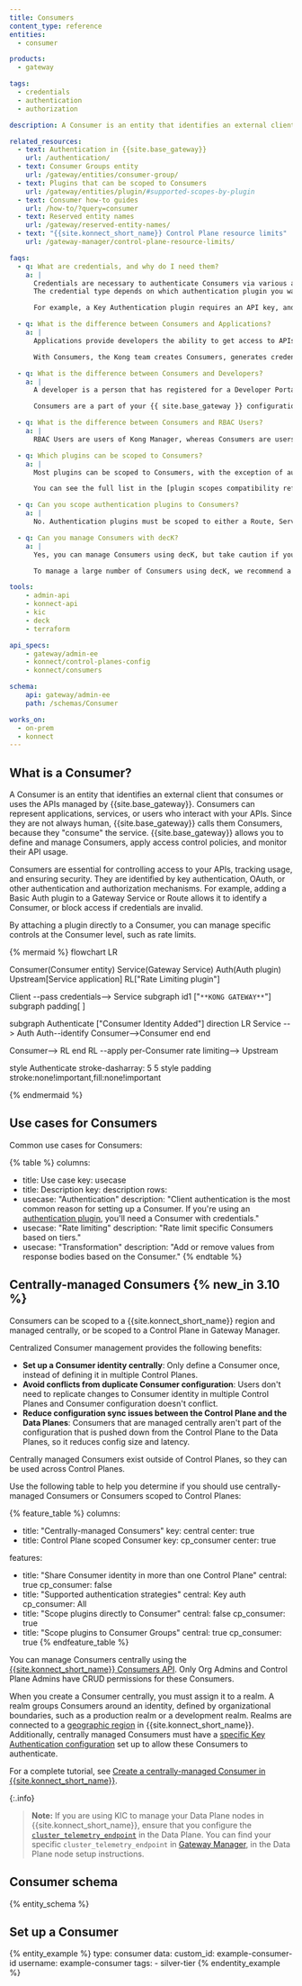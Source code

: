 ```yaml
---
title: Consumers
content_type: reference
entities:
  - consumer

products:
  - gateway

tags:
  - credentials
  - authentication
  - authorization

description: A Consumer is an entity that identifies an external client that consumes or uses the APIs managed by {{site.base_gateway}}.

related_resources:
  - text: Authentication in {{site.base_gateway}}
    url: /authentication/
  - text: Consumer Groups entity
    url: /gateway/entities/consumer-group/
  - text: Plugins that can be scoped to Consumers
    url: /gateway/entities/plugin/#supported-scopes-by-plugin
  - text: Consumer how-to guides
    url: /how-to/?query=consumer
  - text: Reserved entity names
    url: /gateway/reserved-entity-names/
  - text: "{{site.konnect_short_name}} Control Plane resource limits"
    url: /gateway-manager/control-plane-resource-limits/

faqs:
  - q: What are credentials, and why do I need them?
    a: |
      Credentials are necessary to authenticate Consumers via various authentication mechanisms.
      The credential type depends on which authentication plugin you want to use.

      For example, a Key Authentication plugin requires an API key, and a Basic Authentication plugin requires a username and password pair.

  - q: What is the difference between Consumers and Applications?
    a: |
      Applications provide developers the ability to get access to APIs managed by {{site.base_gateway}} or {{site.konnect_short_name}} with no interaction from the Kong admin team to generate the required credentials. Applications are managed using the Developer Portal.

      With Consumers, the Kong team creates Consumers, generates credentials, and shares them with the developers that need access to the APIs.

  - q: What is the difference between Consumers and Developers?
    a: |
      A developer is a person that has registered for a Developer Portal. They can create applications and manage credentials themselves.

      Consumers are a part of your {{ site.base_gateway }} configuration and are managed by your administrators.

  - q: What is the difference between Consumers and RBAC Users?
    a: |
      RBAC Users are users of Kong Manager, whereas Consumers are users of the services proxied by the Gateway itself.

  - q: Which plugins can be scoped to Consumers?
    a: |
      Most plugins can be scoped to Consumers, with the exception of authentication plugins and plugins that control routing.

      You can see the full list in the [plugin scopes compatibility reference](/gateway/entities/plugin/#supported-scopes-by-plugin).

  - q: Can you scope authentication plugins to Consumers?
    a: |
      No. Authentication plugins must be scoped to either a Route, Service, or globally.

  - q: Can you manage Consumers with decK?
    a: |
      Yes, you can manage Consumers using decK, but take caution if you have a large number of Consumers as the sync time will be high.

      To manage a large number of Consumers using decK, we recommend a federated configuration management approach where Consumers are placed in to Consumer Groups and managed separately from the rest of your configuration.

tools:
    - admin-api
    - konnect-api
    - kic
    - deck
    - terraform

api_specs:
    - gateway/admin-ee
    - konnect/control-planes-config
    - konnect/consumers

schema:
    api: gateway/admin-ee
    path: /schemas/Consumer

works_on:
  - on-prem
  - konnect
---
```


## What is a Consumer?

A Consumer is an entity that identifies an external client that consumes or uses the APIs managed by {{site.base_gateway}}.
Consumers can represent applications, services, or users who interact with your APIs.
Since they are not always human, {{site.base_gateway}} calls them Consumers, because they "consume" the service.
{{site.base_gateway}} allows you to define and manage Consumers, apply access control policies, and monitor their API usage.

Consumers are essential for controlling access to your APIs, tracking usage, and ensuring security.
They are identified by key authentication, OAuth, or other authentication and authorization mechanisms.
For example, adding a Basic Auth plugin to a Gateway Service or Route allows it to identify a Consumer, or block access if credentials are invalid.

By attaching a plugin directly to a Consumer, you can manage specific controls at the Consumer level, such as rate limits.

<!--vale off -->

{% mermaid %}
flowchart LR

Consumer(Consumer 
entity)
Service(Gateway 
Service)
Auth(Auth
plugin)
Upstream[Service 
application]
RL["Rate Limiting 
plugin"]

Client --pass
credentials--> Service
subgraph id1 ["`**KONG GATEWAY**`"]
    subgraph padding[ ]

subgraph Authenticate ["Consumer Identity Added"]
    direction LR
    Service --> Auth
    Auth--identify 
    Consumer-->Consumer
    end
end

Consumer--> RL
end
RL --apply 
per-Consumer
rate limiting--> Upstream

style Authenticate stroke-dasharray: 5 5
style padding stroke:none!important,fill:none!important

{% endmermaid %}

<!--vale on -->

## Use cases for Consumers

Common use cases for Consumers:

<!--vale off-->
{% table %}
columns:
  - title: Use case
    key: usecase
  - title: Description
    key: description
rows:
  - usecase: "Authentication"
    description: "Client authentication is the most common reason for setting up a Consumer. If you're using an [authentication plugin](/plugins/?category=authentication), you'll need a Consumer with credentials."
  - usecase: "Rate limiting"
    description: "Rate limit specific Consumers based on tiers."
  - usecase: "Transformation"
    description: "Add or remove values from response bodies based on the Consumer."
{% endtable %}
<!--vale on-->

## Centrally-managed Consumers {% new_in 3.10 %}

Consumers can be scoped to a {{site.konnect_short_name}} region and managed centrally, or be scoped to a Control Plane in Gateway Manager.

Centralized Consumer management provides the following benefits:
* **Set up a Consumer identity centrally**: Only define a Consumer once, instead of defining it in multiple Control Planes.
* **Avoid conflicts from duplicate Consumer configuration**: Users don't need to replicate changes to Consumer identity in multiple Control Planes and Consumer configuration doesn't conflict.
* **Reduce configuration sync issues between the Control Plane and the Data Planes**: Consumers that are managed centrally aren't part of the configuration that is pushed down from the Control Plane to the Data Planes, so it reduces config size and latency. 

Centrally managed Consumers exist outside of Control Planes, so they can be used across Control Planes.

Use the following table to help you determine if you should use centrally-managed Consumers or Consumers scoped to Control Planes:

<!--vale off-->
{% feature_table %} 
columns:
  - title: "Centrally-managed Consumers"
    key: central
    center: true
  - title: Control Plane scoped Consumer
    key: cp_consumer
    center: true

features:
  - title: "Share Consumer identity in more than one Control Plane"
    central: true
    cp_consumer: false
  - title: "Supported authentication strategies"
    central: Key auth
    cp_consumer: All
  - title: "Scope plugins directly to Consumer"
    central: false
    cp_consumer: true
  - title: "Scope plugins to Consumer Groups"
    central: true
    cp_consumer: true
{% endfeature_table %}
<!--vale on-->

You can manage Consumers centrally using the [{{site.konnect_short_name}} Consumers API](/api/konnect/consumers/v1/). 
Only Org Admins and Control Plane Admins have CRUD permissions for these Consumers. 

When you create a Consumer centrally, you must assign it to a realm. A realm groups Consumers around an identity, defined by organizational boundaries, such as a production realm or a development realm. 
Realms are connected to a [geographic region](/konnect-platform/geos/) in {{site.konnect_short_name}}. Additionally, centrally managed Consumers must have a [specific Key Authentication configuration](/plugins/key-auth/examples/identity-realms/) set up to allow these Consumers to authenticate.

For a complete tutorial, see [Create a centrally-managed Consumer in {{site.konnect_short_name}}](/how-to/create-centrally-managed-consumer/).

{:.info}
> **Note:** If you are using KIC to manage your Data Plane nodes in {{site.konnect_short_name}}, ensure that you configure the [`cluster_telemetry_endpoint`](/gateway/configuration/#cluster-telemetry-endpoint)  in the Data Plane. You can find your specific `cluster_telemetry_endpoint` in [Gateway Manager](https://cloud.konghq.com/gateway-manager/), in the Data Plane node setup instructions.

## Consumer schema

{% entity_schema %}

## Set up a Consumer

{% entity_example %}
type: consumer
data:
  custom_id: example-consumer-id
  username: example-consumer
  tags:
    - silver-tier
{% endentity_example %}
